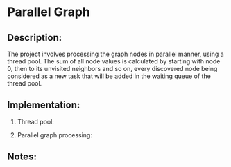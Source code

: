 # Parallel Graph

## Description:
The project involves processing the graph nodes in parallel manner, using a thread pool. The sum of all node values
is calculated by starting with node 0, then to its unvisited neighbors and so on, every discovered node being considered
as a new task that will be added in the waiting queue of the thread pool.

## Implementation:
1) Thread pool:

2) Parallel graph processing:

## Notes:

